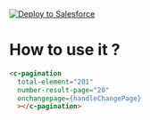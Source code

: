 <a href="https://githubsfdeploy.herokuapp.com?owner=MD931&repo=lwc-pagination">
  <img alt="Deploy to Salesforce"
       src="https://raw.githubusercontent.com/afawcett/githubsfdeploy/master/deploy.png">
</a>

# How to use it ?

```html
<c-pagination
  total-element="201"
  number-result-page="20"
  onchangepage={handleChangePage}
  ></c-pagination>
```
